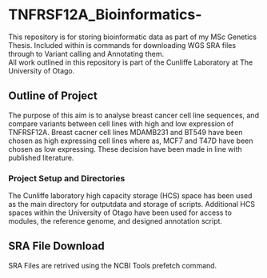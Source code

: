 # TNFRSF12A_Bioinformatics-
This repository is for storing bioinformatic data as part of my MSc Genetics Thesis. Included within is commands for downloading WGS SRA files through to Variant calling and Annotating them.  
All work outlined in this repository is part of the Cunliffe Laboratory at The University of Otago. 

## Outline of Project
The purpose of this aim is to analyse breast cancer cell line sequences, and compare variants between cell lines with high and low expression of TNFRSF12A. Breast cacner cell lines MDAMB231 and BT549 have been chosen as high expressing cell lines where as, MCF7 and T47D have been chosen as low expressing. These decision have been made in line with published literature. 

### Project Setup and Directories
The Cunliffe laboratory high capacity storage (HCS) space has been used as the main directory  for outputdata and storage of scripts. Additional HCS spaces within the University of Otago have been used for access to modules, the reference genome, and designed annotation script. 

## SRA File Download 
SRA Files are retrived using the NCBI Tools prefetch command.  

